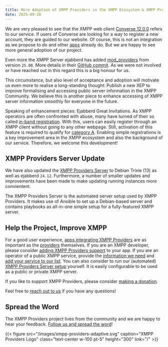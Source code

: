 ```yaml
---
title: More Adoption of XMPP Providers in the XMPP Ecosystem & XMPP Providers Server Update
date: 2025-09-20
---
```


We are very pleased to see that the XMPP web client [Converse 12.0.0](https://github.com/conversejs/converse.js/releases/tag/v12.0.0) refers to our service.
If users of Converse are looking for a way to register a new account, they are guided to our website.
Of course, this is not an integration as we propose to do and other [apps](/apps/) already do.
But we are happy to see more general adoption of our project.

Even more the XMPP Server ejabberd has added [mod_providers](https://docs.ejabberd.im/admin/configuration/modules/#mod_providers) from version `25.08`.
More details in their [GitHub commit](https://github.com/processone/ejabberd/commit/97e1b419a0189b4a5a87f0fc6ef709af799beaa0).
As we were not involved or have reached out in this regard this is a big honour for us.

This circumstance, but also level of acceptance and adoption will motivate us even more to realise a long-standing thought:
Publish a new XEP to improve formalising and accessing public server information in the XMPP Community.
We believe this is another piece to enhance accessing of XMPP server information smoothly for everyone in the future.

Speaking of enhancement pieces: Ejabberd Great Invitations. As XMPP operators are often confronted with abuse, many have turned of their so called [in-band registration](https://xmpp.org/extensions/xep-0077.html).
With this, users can easily register through an XMPP client without going to any other webpage.
Still, activation of this feature is required to qualify for [category A](https://providers.xmpp.net/faq/#in-which-categories-can-providers-be).
Enabling simple registrations is a key improvement area in the XMPP ecosystem and also the background of our service.
Therefore, we welcome this development!

## XMPP Providers Server Update

We have also updated the [XMPP Providers Server](https://invent.kde.org/melvo/xmpp-providers-server/-/blob/master/README.md?ref_type=heads) to Debian Trixie (13) as well as ejabberd `24.12`.
Furthermore, a number of smaller updates and improvements have been made to make updating running instances more convientent.

The XMPP Providers Server is the automated server setup used by XMPP Providers.
It makes use of Ansible to set up a Debian-based server and contains playbooks as all-in-one simple setup for a fully-featured XMPP server.

## Help the Project, Improve XMPP

For a good user experience, [apps integrating XMPP Providers](/apps/) are as important as the [providers](/overview/) themselves.
If you are an XMPP developer, please consider [adding XMPP Providers support](https://invent.kde.org/melvo/xmpp-providers#usage) to your app.
If you are an operator of a public XMPP service, provide the [information we need](/faq/#where-do-we-have-the-providers-properties-from) and [add your service to our list](https://invent.kde.org/melvo/xmpp-providers/-/blob/master/CONTRIBUTING.md#providers).
You can also consider to run our (automated) [XMPP Providers Server setup](https://invent.kde.org/melvo/xmpp-providers-server) yourself.
It is easily configurable to be used as a public or private XMPP server.

If you like to support XMPP Providers, please consider [making a donation](https://liberapay.com/xmpp_providers).

Feel free to [reach out to us](/contact/) if you have any questions!

## Spread the Word

The XMPP Providers project lives from the community and we are happy to hear your feedback.
[Follow us and spread the word](https://fosstodon.org/@xmpp_providers)!

{{< figure src="/images/xmpp-providers-adaptive.svg" caption="XMPP Providers Logo" class="text-center w-100 pt-5" height="300" link="/" >}}
